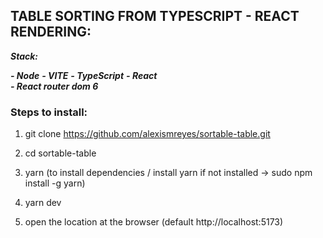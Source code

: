 ## TABLE SORTING FROM TYPESCRIPT - REACT RENDERING:
  
 ***Stack:***

  ***- Node***
  ***- VITE***
  ***- TypeScript***
  ***- React***      
  ***- React router dom 6***
      

### Steps to install:
  
1)  git clone https://github.com/alexismreyes/sortable-table.git

2)  cd sortable-table

3) yarn 
(to install dependencies / install yarn if not installed -> sudo npm install -g yarn)

4) yarn dev

5) open the location at the browser (default http://localhost:5173)
